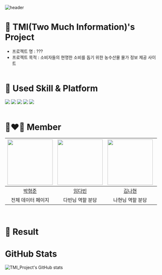 ![header](https://capsule-render.vercel.app/api?type=waving&color=gradient&height=300&section=header&text=Team%20TMI&fontSize=90)
# 🎨 TMI(Two Much Information)'s Project
* 프로젝트 명
: ???  
* 프로젝트 목적
: 소비자들의 현명한 소비를 돕기 위한 농수산물 물가 정보 제공 사이트  
  <br/>
# 🤹 Used Skill & Platform
<img src="https://img.shields.io/badge/HTML5-E34F26?style=for-the-badge&logo=HTML5&logoColor=black"> <img src="https://img.shields.io/badge/CSS3-1572B6?style=for-the-badge&logo=CSS3&logoColor=black"> <img src="https://img.shields.io/badge/JavaScript-F7DF1E?style=for-the-badge&logo=JavaScript&logoColor=black"> <img src="https://img.shields.io/badge/Visual Studio Code-007ACC?style=for-the-badge&logo=Visual Studio Code&logoColor=black"> <img src="https://img.shields.io/badge/GitHub-181717?style=for-the-badge&logo=GitHub&logoColor=black">  
  </br>
# 👩‍❤️‍👨 Member
| <img src="https://user-images.githubusercontent.com/109474391/179417223-9590dcf6-d616-418c-a818-25bcaa312046.png"  width="150" height="150"/> | <img src="https://user-images.githubusercontent.com/109474391/179417223-9590dcf6-d616-418c-a818-25bcaa312046.png"  width="150" height="150"/> | <img src="https://user-images.githubusercontent.com/109474391/179417223-9590dcf6-d616-418c-a818-25bcaa312046.png"  width="150" height="150"/> | <img src="https://user-images.githubusercontent.com/109474391/179417223-9590dcf6-d616-418c-a818-25bcaa312046.png"  width="150" height="150"/> | <img src="https://user-images.githubusercontent.com/109474391/179417223-9590dcf6-d616-418c-a818-25bcaa312046.png"  width="150" height="150"/> |
| :------------: | :------------: | :------------: | :------------: | :------------: |
| [박형준](https://github.com/HyeongJun030) | [임다빈](https://github.com/olabeann) | [김나현](https://github.com/evelynKr) | [허승현](https://github.com/seunghyeonheo) | [우형규](https://github.com/WooHyounggyu) |
| 전체 데이터 페이지 | 다빈님 역할 분담 | 나현님 역할 분담 | 승현님 역할 분담 | 형규님 역할 분담 | 
  <br/>

# 🔎 Result

# GitHub Stats
![TMI_Project's GitHub stats](https://github-readme-stats.vercel.app/api?username=TMI&show_icons=true&theme=aura)


